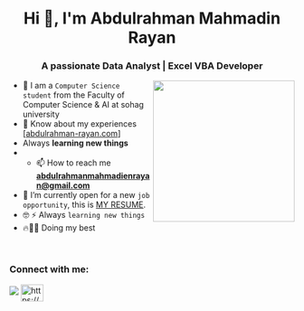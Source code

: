 <h1 align="center">Hi 👋, I'm Abdulrahman Mahmadin Rayan</h1>
<h3 align="center">A passionate Data Analyst | Excel VBA Developer</h3>

<img align="right" src="https://user-images.githubusercontent.com/63050133/156676671-d5b2e362-97d4-4404-9447-dd71ddfea82f.gif" width = 250px/>

- :school: I am a `Computer Science student` from the Faculty of Computer Science & AI at sohag university
- 📄 Know about my experiences [[abdulrahman-rayan.com]([abdulrahman-rayan.com](https://abdulrahman-rayan.com/))]
-  Always **learning new things**
- - 📫 How to reach me **abdulrahmanmahmadienrayan@gmail.com**
- :thinking: I’m currently open for a new `job opportunity`, this is [MY RESUME]([https://drive.google.com/file/d/1HyP3E7MsGhheuTH-s1LKYGext9Exa17M/view?usp=sharing](https://drive.google.com/file/d/1ICbw404bOFr5M35gULORLlgbQ4r5shgY/view?usp=sharing)).
- :nerd_face:  ⚡ Always `learning new things`
- 🔥💪🚀 Doing my best 

<br>






<h3 align="left">Connect with me:</h3>
<p align="left">
<a href="mailto:abdulrahmanmahmadienrayan@gmail.com" title="Gmail"><img src="https://img.shields.io/badge/gmail-%23F05033.svg?style=for-the-badge&logo=gmail&logoColor=white"/></a>  
<a href="https://www.linkedin.com/in/abdulrahman-mahamadien/" target="blank"><img align="center" src="https://raw.githubusercontent.com/rahuldkjain/github-profile-readme-generator/master/src/images/icons/Social/linked-in-alt.svg" alt="https://www.linkedin.com/in/abdulrahman-mahamadien/" height="30" width="40" /></a>
</p>

